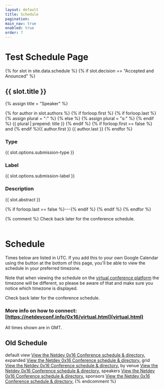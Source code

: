 ```yaml
---
layout: default
title: Schedule
pagination:
main_nav: true
enabled: true
order: 7
---
```


# Test Schedule Page

{% for slot in site.data.schedule %}
{% if slot.decision == "Accepted and Anounced" %}

## {{ slot.title }}
  {% assign title = "Speaker" %}

  {% for author in slot.authors %}
  {% if forloop.first %}
  {% if forloop.last %}
  {% assign plural = ":" %}
  {% else %}
  {% assign plural = "s:" %}
  {% endif %}
  {{ plural | prepend: title }}
  {% endif %}
  {% if forloop.first == false %} and {% endif %}{{ author.first }} {{ author.last }}
  {% endfor %}

### Type
{{ slot.options.submission-type }}

### Label
{{ slot.options.submission-label }}

### Description
{{ slot.abstract }}

{% if forloop.last == false %}---{% endif %}
{% endif %}
{% endfor %}

{% comment %}
Check back later for the conference schedule.
<br><br>

# Schedule

Times below are listed in UTC. If you add this to your own Google Calendar using the button at the bottom of this page, you'll be able to view the schedule in your preferred timezone.  
  
Note that when viewing the schedule on the [virtual conference platform](virtual.html) the timezone will be different, so please be aware of that and make sure you notice which timezone is displayed.

Check back later for the conference schedule.  
  

### More info on how to connect: [https://netdevconf.info/0x16/virtual.html](virtual.html)  
  
All times shown are in GMT.

  

## Old Schedule

default view [View the Netdev 0x16 Conference schedule &
directory.](//netdev0x16.sched.com/) expanded [View the Netdev 0x16 Conference
schedule & directory.](//netdev0x16.sched.com/list/descriptions/) grid [View
the Netdev 0x16 Conference schedule & directory.](//netdev0x16.sched.com/grid/)
by venue [View the Netdev 0x16 Conference schedule &
directory.](//netdev0x16.sched.com/venues/) speakers [View the Netdev 0x16
Conference schedule & directory.](//netdev0x16.sched.com/directory/speakers)
sponsors [View the Netdev 0x16 Conference schedule &
directory.](//netdev0x16.sched.com/directory/sponsors)
{% endcomment %}
